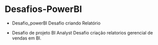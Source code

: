 # Desafios-PowerBI

- Desafio_powerBI
Desafio criando Relatório

- Desafio de projeto BI Analyst
Desafio criação relatorios gerencial de vendas em BI.
